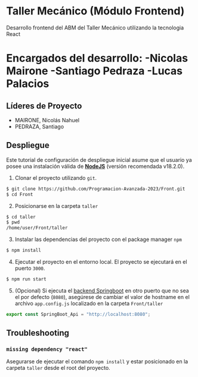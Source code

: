 # Taller Mecánico (Módulo Frontend)
Desarrollo frontend del ABM del Taller Mecánico utilizando la tecnologia React

Encargados del desarrollo:
-Nicolas Mairone
-Santiago Pedraza
-Lucas Palacios
=======
## Líderes de Proyecto
- MAIRONE, Nicolás Nahuel
- PEDRAZA, Santiago

## Despliegue
Este tutorial de configuración de despliegue inicial asume que el usuario ya posee una instalación válida de [**NodeJS**](https://nodejs.org/en/download/) (versión recomendada v18.2.0).

1. Clonar el proyecto utilizando `git`.
```bash
$ git clone https://github.com/Programacion-Avanzada-2023/Front.git
$ cd Front
```

2. Posicionarse en la carpeta `taller`
```bash
$ cd taller
$ pwd
/home/user/Front/taller
```

3. Instalar las dependencias del proyecto con el package manager `npm`
```bash
$ npm install
```

4. Ejecutar el proyecto en el entorno local. El proyecto se ejecutará en el puerto `3000`.
```bash
$ npm run start
```

5. (Opcional) Si ejecuta el [backend Springboot](https://github.com/Programacion-Avanzada-2023/taller-mecanico) en otro puerto que no sea el por defecto (`8080`), asegúrese de cambiar el valor de hostname en el archivo `app.config.js` localizado en la carpeta `Front/taller`
```js
export const SpringBoot_Api = "http://localhost:8080";
```

## Troubleshooting
### `missing dependency "react"`
Asegurarse de ejecutar el comando `npm install` y estar posicionado en la carpeta `taller` desde el root del proyecto.
